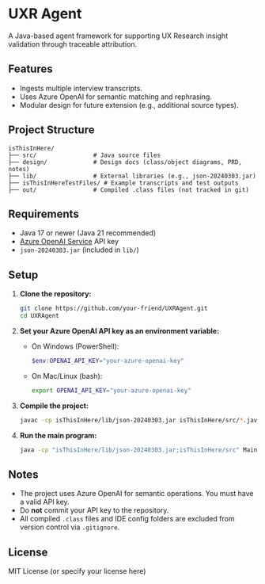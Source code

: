 # UXR Agent

A Java-based agent framework for supporting UX Research insight validation through traceable attribution.

## Features

- Ingests multiple interview transcripts.
- Uses Azure OpenAI for semantic matching and rephrasing.
- Modular design for future extension (e.g., additional source types).

## Project Structure

```
isThisInHere/
├── src/                # Java source files
├── design/             # Design docs (class/object diagrams, PRD, notes)
├── lib/                # External libraries (e.g., json-20240303.jar)
├── isThisInHereTestFiles/ # Example transcripts and test outputs
├── out/                # Compiled .class files (not tracked in git)
```

## Requirements

- Java 17 or newer (Java 21 recommended)
- [Azure OpenAI Service](https://azure.microsoft.com/en-us/products/ai-services/openai-service) API key
- `json-20240303.jar` (included in `lib/`)

## Setup

1. **Clone the repository:**
   ```sh
   git clone https://github.com/your-friend/UXRAgent.git
   cd UXRAgent
   ```

2. **Set your Azure OpenAI API key as an environment variable:**
   - On Windows (PowerShell):
     ```powershell
     $env:OPENAI_API_KEY="your-azure-openai-key"
     ```
   - On Mac/Linux (bash):
     ```bash
     export OPENAI_API_KEY="your-azure-openai-key"
     ```

3. **Compile the project:**
   ```sh
   javac -cp isThisInHere/lib/json-20240303.jar isThisInHere/src/*.java
   ```

4. **Run the main program:**
   ```sh
   java -cp "isThisInHere/lib/json-20240303.jar;isThisInHere/src" Main
   ```

## Notes

- The project uses Azure OpenAI for semantic operations. You must have a valid API key.
- Do **not** commit your API key to the repository.
- All compiled `.class` files and IDE config folders are excluded from version control via `.gitignore`.

## License

MIT License (or specify your license here)
